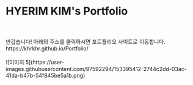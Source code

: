# HYERIM KIM's Portfolio
<br>
<br>
반갑습니다! 아래의 주소를 클릭하시면 포트폴리오 사이트로 이동합니다.<br>
https://khrkhr.github.io/Portfolio/<br><br>
![이미지 5](https://user-images.githubusercontent.com/97592294/153395412-2744c2dd-03ac-41da-b47b-54f845be5a1b.png)
